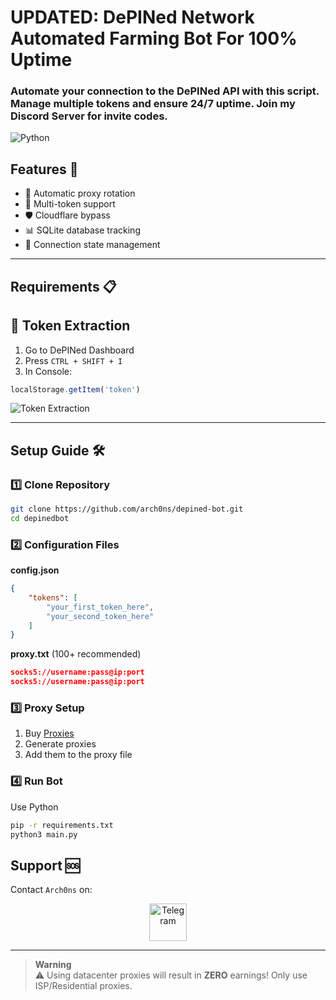 # UPDATED: DePINed Network Automated Farming Bot For 100% Uptime
### Automate your connection to the DePINed API with this script. Manage multiple tokens and ensure 24/7 uptime. Join my Discord Server for invite codes.

![Python](https://img.shields.io/badge/Python-3.8%2B-blue)  

## Features 🌟
* 🔄 Automatic proxy rotation
* 🔑 Multi-token support
* 🛡️ Cloudflare bypass
* 📊 SQLite database tracking
* 🚦 Connection state management

----
## Requirements 📋

🔑 Token Extraction
-
1. Go to DePINed Dashboard
2. Press `CTRL + SHIFT + I`
3. In Console:
```javascript
localStorage.getItem('token')
```
![Token Extraction](https://github.com/user-attachments/assets/ea4dd3af-d0f6-40c3-bbb2-2243b3b79f30)


----
## Setup Guide 🛠️

### 1️⃣ Clone Repository
```bash
git clone https://github.com/arch0ns/depined-bot.git
cd depinedbot
```

### 2️⃣ Configuration Files

**config.json**
```json
{
    "tokens": [
        "your_first_token_here",
        "your_second_token_here"
    ]
}
```

**proxy.txt** (100+ recommended)
```json
socks5://username:pass@ip:port
socks5://username:pass@ip:port
```

### 3️⃣ Proxy Setup
1. Buy [Proxies](https://t.me/mhuehe)
2. Generate proxies
3. Add them to the proxy file

### 4️⃣ Run Bot

Use Python

```bash
pip -r requirements.txt
python3 main.py
```
</details>


## Support 🆘  
Contact `Arch0ns` on:  
<p align="center">
  <a href="https://t.me/mhuehe"><img width="60px" alt="Telegram" src="https://img.icons8.com/fluency/96/0088CC/telegram-app.png"/></a>
</p>

----
> **Warning**  
> ⚠️ Using datacenter proxies will result in **ZERO** earnings! Only use ISP/Residential proxies.
